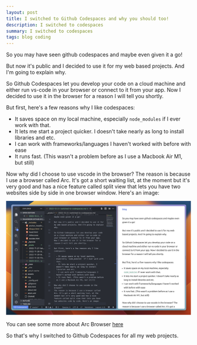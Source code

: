 ```yaml
---
layout: post
title: I switched to Github Codespaces and why you should too!
description: I switched to codespaces
summary: I switched to codespaces
tags: blog coding
---
```

So you may have seen github codespaces and maybe even given it a go!

But now it's public and I decided to use it for my web based projects. And I'm going to explain why.

So Github Codespaces let you develop your code on a cloud machine and either run vs-code in your browser or connect to it from your app. Now I decided to use it in the browser for a reason I will tell you shortly.

But first, here's a few reasons why I like codespaces:

  - It saves space on my local machine, especially `node_modules` if I ever work with that.
  - It lets me start a project quicker. I doesn't take nearly as long to install libraries and etc.
  - I can work with frameworks/languages I haven't worked with before with ease
  - It runs fast. (This wasn't a problem before as I use a Macbook Air M1, but still)

Now why did I choose to use vscode in the browser?
The reason is because I use a browser called Arc. It's got a short waiting list, at the moment but it's very good and has a nice feature called split view that lets you have two websites side by side in one browser window. Here's an image:

![Screenshot showing my arc setup with vs-code on the left and my website on the right](/postassets/codespaces-screenshot.png)

You can see some more about Arc Browser [here](https://www.arc.net)

So that's why I switched to Github Codespaces for all my web projects.